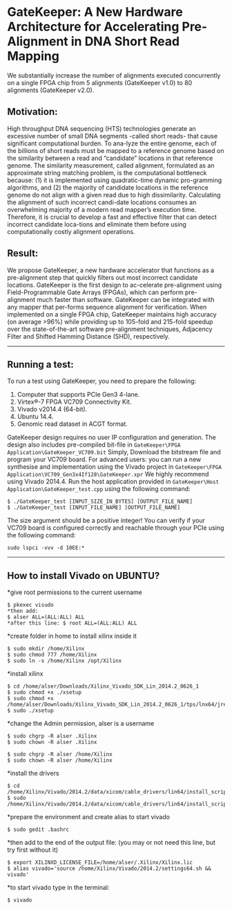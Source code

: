 # **GateKeeper: A New Hardware Architecture for Accelerating Pre-Alignment in DNA Short Read Mapping**

We substantially increase the number of alignments executed concurrently on a single FPGA chip from 5 alignments (GateKeeper v1.0) to 80 alignments (GateKeeper v2.0). 

## Motivation:
High throughput DNA sequencing (HTS) technologies generate an excessive number of small DNA segments -called short reads- that cause significant computational burden. To ana-lyze the entire genome, each of the billions of short reads must be mapped to a reference genome based on the similarity between a read and “candidate” locations in that reference genome. The similarity measurement, called alignment, formulated as an approximate string matching problem, is the computational bottleneck because: (1) it is implemented using quadratic-time dynamic pro-gramming algorithms, and (2) the majority of candidate locations in the reference genome do not align with a given read due to high dissimilarity. Calculating the alignment of such incorrect candi-date locations consumes an overwhelming majority of a modern read mapper’s execution time. Therefore, it is crucial to develop a fast and effective filter that can detect incorrect candidate loca-tions and eliminate them before using computationally costly alignment operations. 
## Result:
We propose GateKeeper, a new hardware accelerator that functions as a pre-alignment step that quickly filters out most incorrect candidate locations. GateKeeper is the first design to ac-celerate pre-alignment using Field-Programmable Gate Arrays (FPGAs), which can perform pre-alignment much faster than software. GateKeeper can be integrated with any mapper that per-forms sequence alignment for verification. When implemented on a single FPGA chip, GateKeeper maintains high accuracy (on average >96%) while providing up to 105-fold and 215-fold speedup over the state-of-the-art software pre-alignment techniques, Adjacency Filter and Shifted Hamming Distance (SHD), respectively.


***

## Running a test:
To run a test using GateKeeper, you need to prepare the following:
1. Computer that supports PCIe Gen3 4-lane.
2. Virtex®-7 FPGA VC709 Connectivity Kit.
3. Vivado v2014.4 (64-bit).
4. Ubuntu 14.4.
5. Genomic read dataset in ACGT format.

GateKeeper design requires no user IP configuration and generation. The design also includes pre-compiled bit-file in
```GateKeeper\FPGA Application\GateKeeper_VC709.bit```
Simply, Download the bitstream file and program your VC709 board. For advanced users: you can run a new synthesise and implementation using the Vivado project in ```GateKeeper\FPGA Application\VC709_Gen3x4If128\GateKeeper.xpr``` We highly recommend using Vivado 2014.4. 
Run the host application provided in ```GateKeeper\Host Application\GateKeeper_test.cpp``` using the following command:

```
$ ./GateKeeper_test [INPUT_SIZE_IN_BYTES] [OUTPUT_FILE_NAME]
$ ./GateKeeper_test [INPUT_FILE_NAME] [OUTPUT_FILE_NAME]
```
The size argument should be a positive integer!
You can verify if your VC709 board is configured correctly and reachable through your PCIe using the following command:

```
sudo lspci -vvv -d 10EE:*
```


***

## How to install Vivado on UBUNTU?
*give root permissions to the current username
```
$ pkexec visudo
*then add: 
$ alser ALL=(ALL:ALL) ALL
*after this line: $ root ALL=(ALL:ALL) ALL
```

*create folder in home to install xilinx inside it
```
$ sudo mkdir /home/Xilinx
$ sudo chmod 777 /home/Xilinx
$ sudo ln -s /home/Xilinx /opt/Xilinx
```

*install xilinx
```
$ cd /home/alser/Downloads/Xilinx_Vivado_SDK_Lin_2014.2_0626_1 
$ sudo chmod +x ./xsetup
$ sudo chmod +x /home/alser/Downloads/Xilinx_Vivado_SDK_Lin_2014.2_0626_1/tps/lnx64/jre/bin
$ sudo ./xsetup 
```
*change the Admin permission, alser is a username
```
$ sudo chgrp -R alser .Xilinx
$ sudo chown -R alser .Xilinx

$ sudo chgrp -R alser /home/Xilinx
$ sudo chown -R alser /home/Xilinx
```
*install the drivers
```
$ cd /home/Xilinx/Vivado/2014.2/data/xicom/cable_drivers/lin64/install_script/install_drivers/
$ sudo /home/Xilinx/Vivado/2014.2/data/xicom/cable_drivers/lin64/install_script/install_drivers/install_drivers
```
*prepare the environment and create alias to start vivado
```
$ sudo gedit .bashrc
```
*then add to the end of the output file:
(you may or not need this line, but try first without it)
```
$ export XILINXD_LICENSE_FILE=/home/alser/.Xilinx/Xilinx.lic
$ alias vivado='source /home/Xilinx/Vivado/2014.2/settings64.sh && vivado'
```
*to start vivado type in the terminal: 
```
$ vivado
````
